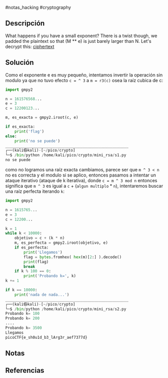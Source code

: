 #notas_hacking #cryptography 
## Descripción
What happens if you have a small exponent? There is a twist though, we padded the plaintext so that (M ** e) is just barely larger than N. Let's decrypt this: [ciphertext](https://mercury.picoctf.net/static/a9d46a88f2602fa48edf086a5afbfed8/ciphertext)
## Solución
Como el exponente e es muy pequeño, intentamos invertir la operación sin modulo ya que no tuvo efecto `c = ^ 3` a `m = r3(c)` osea la raíz cubica de c:
```python
import gmpy2

n = 161576568...
e = 3
c = 12200123...

m, es_exacta = gmpy2.iroot(c, e)

if es_exacta:
	print('flag')
else:
	print('no se puede')
______________________________________________________
┌──(kali㉿kali)-[~/pico/crypto]
└─$ /bin/python /home/kali/pico/crypto/mini_rsa/s1.py
no se puede
```
como no logramos una raíz exacta cambiamos, parece ser que `m ^ 3 < n` no es correcta y el modulo si se aplico, entonces pasamos a  intentar un ataque iterativo (ataque de k iterativa), donde `c = m ^ 3 mod n` entonces significa que `m ^ 3` es igual a `c` + (`algun multiplo` * `n`), intentaremos buscar una raíz perfecta iterando `k`:
```python
import gmpy2

n = 1615765...
e = 3
c = 12200...

k = 1
while k < 10000:
	objetivo = c + (k * n)
	m, es_perfecta = gmpy2.iroot(objetivo, e)
	if es_perfecta:
		print('Llegamos')
		flag = bytes.fromhex( hex(m)[2:] ).decode()
		print(flag)
		break
	if k % 100 == 0:
		print('Probando k=', k)
k += 1

if k == 10000:
	print('nada de nada...')
______________________________________________________
┌──(kali㉿kali)-[~/pico/crypto]
└─$ /bin/python /home/kali/pico/crypto/mini_rsa/s2.py
Probando k= 100
Probando k= 200
....
Probando k= 3500
Llegamos
picoCTF{e_sh0u1d_b3_lArg3r_aef7377d}
```
## Notas

## Referencias
